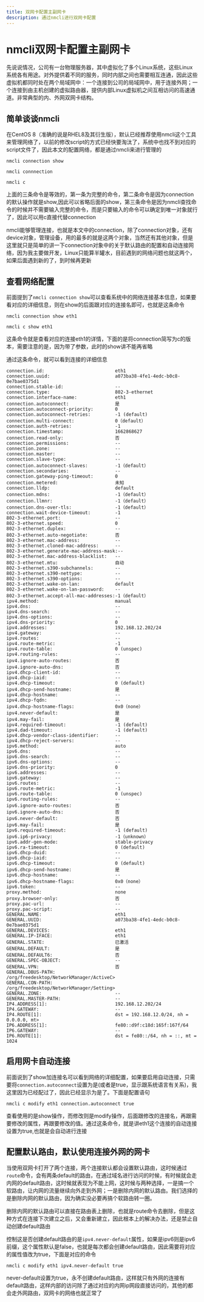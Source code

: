 ```yaml
---
title: 双网卡配置主副网卡
description: 通过nmcli进行双网卡配置
---
```

# nmcli双网卡配置主副网卡

先说说情况，公司有一台物理服务器，其中虚拟化了多个Linux系统，这些Linux系统各有用途。对外提供着不同的服务，同时内部之间也需要相互连通，因此这些虚拟机都同时处在两个局域网中：一个连接到公司的局域网中，用于连接外网；一个连接到由主机创建的虚拟路由器，提供内部Linux虚拟机之间互相访问的高速通道。非常典型的内、外网双网卡结构。

## 简单谈谈nmcli

在CentOS 8（准确的说是RHEL8及其衍生版），默认已经推荐使用nmcli这个工具来管理网络了，以前的修改script的方式已经快要淘汰了，系统中也找不到对应的script文件了，因此本文的配置网络，都是通过nmcli来进行管理的

```shell
nmcli connection show

nmcli connnection

nmcli c
```
上面的三条命令是等效的，第一条为完整的命令，第二条命令是因为connection的默认操作就是show,因此可以省略后面的show，第三条命令是因为nmcli查找命令的时候并不需要输入完整的命令，而是只要输入的命令可以确定到唯一对象就行了，因此可以用c直接代替connection

nmcli能够管理连接，也就是本文中的connection，除了connection对象，还有device对象，管理设备，用的最多的就是这两个对象，当然还有其他对象，但是这里就只是简单的讲一下connection对象中的关于默认路由的配置和自动连接网络，因为我主要做开发，Linux只能算半罐水，目前遇到的网络问题也就这两个，如果后面遇到新的了，到时候再更新

## 查看网络配置

前面提到了`nmcli connection show`可以查看系统中的网络连接基本信息，如果要看对应的详细信息，则在show的后面跟对应的连接名即可，也就是这条命令
```shell
nmcli connection show eth1

nmcli c show eth1
```
这条命令就是查看对应的连接eth1的详情，下面的是将connection简写为c的版本，需要注意的是，因为带了参数，此时的show讲不能再省略

通过这条命令，就可以看到连接的详细信息
```shell
connection.id:                          eth1
connection.uuid:                        a073ba38-4fe1-4edc-b0c8-0e7bae0375d1
connection.stable-id:                   --
connection.type:                        802-3-ethernet
connection.interface-name:              eth1
connection.autoconnect:                 是
connection.autoconnect-priority:        0
connection.autoconnect-retries:         -1 (default)
connection.multi-connect:               0（default）
connection.auth-retries:                -1
connection.timestamp:                   1662868627
connection.read-only:                   否
connection.permissions:                 --
connection.zone:                        --
connection.master:                      --
connection.slave-type:                  --
connection.autoconnect-slaves:          -1（default）
connection.secondaries:                 --
connection.gateway-ping-timeout:        0
connection.metered:                     未知
connection.lldp:                        default
connection.mdns:                        -1（default）
connection.llmnr:                       -1（default）
connection.dns-over-tls:                -1（default）
connection.wait-device-timeout:         -1
802-3-ethernet.port:                    --
802-3-ethernet.speed:                   0
802-3-ethernet.duplex:                  --
802-3-ethernet.auto-negotiate:          否
802-3-ethernet.mac-address:             --
802-3-ethernet.cloned-mac-address:      --
802-3-ethernet.generate-mac-address-mask:--
802-3-ethernet.mac-address-blacklist:   --
802-3-ethernet.mtu:                     自动
802-3-ethernet.s390-subchannels:        --
802-3-ethernet.s390-nettype:            --
802-3-ethernet.s390-options:            --
802-3-ethernet.wake-on-lan:             default
802-3-ethernet.wake-on-lan-password:    --
802-3-ethernet.accept-all-mac-addresses:-1（default）
ipv4.method:                            manual
ipv4.dns:                               --
ipv4.dns-search:                        --
ipv4.dns-options:                       --
ipv4.dns-priority:                      0
ipv4.addresses:                         192.168.12.202/24
ipv4.gateway:                           --
ipv4.routes:                            --
ipv4.route-metric:                      -1
ipv4.route-table:                       0 (unspec)
ipv4.routing-rules:                     --
ipv4.ignore-auto-routes:                否
ipv4.ignore-auto-dns:                   否
ipv4.dhcp-client-id:                    --
ipv4.dhcp-iaid:                         --
ipv4.dhcp-timeout:                      0 (default)
ipv4.dhcp-send-hostname:                是
ipv4.dhcp-hostname:                     --
ipv4.dhcp-fqdn:                         --
ipv4.dhcp-hostname-flags:               0x0（none）
ipv4.never-default:                     是
ipv4.may-fail:                          是
ipv4.required-timeout:                  -1 (default)
ipv4.dad-timeout:                       -1 (default)
ipv4.dhcp-vendor-class-identifier:      --
ipv4.dhcp-reject-servers:               --
ipv6.method:                            auto
ipv6.dns:                               --
ipv6.dns-search:                        --
ipv6.dns-options:                       --
ipv6.dns-priority:                      0
ipv6.addresses:                         --
ipv6.gateway:                           --
ipv6.routes:                            --
ipv6.route-metric:                      -1
ipv6.route-table:                       0 (unspec)
ipv6.routing-rules:                     --
ipv6.ignore-auto-routes:                否
ipv6.ignore-auto-dns:                   否
ipv6.never-default:                     否
ipv6.may-fail:                          是
ipv6.required-timeout:                  -1 (default)
ipv6.ip6-privacy:                       -1（unknown）
ipv6.addr-gen-mode:                     stable-privacy
ipv6.ra-timeout:                        0 (default)
ipv6.dhcp-duid:                         --
ipv6.dhcp-iaid:                         --
ipv6.dhcp-timeout:                      0 (default)
ipv6.dhcp-send-hostname:                是
ipv6.dhcp-hostname:                     --
ipv6.dhcp-hostname-flags:               0x0（none）
ipv6.token:                             --
proxy.method:                           none
proxy.browser-only:                     否
proxy.pac-url:                          --
proxy.pac-script:                       --
GENERAL.NAME:                           eth1
GENERAL.UUID:                           a073ba38-4fe1-4edc-b0c8-0e7bae0375d1
GENERAL.DEVICES:                        eth1
GENERAL.IP-IFACE:                       eth1
GENERAL.STATE:                          已激活
GENERAL.DEFAULT:                        是
GENERAL.DEFAULT6:                       否
GENERAL.SPEC-OBJECT:                    --
GENERAL.VPN:                            否
GENERAL.DBUS-PATH:                      /org/freedesktop/NetworkManager/ActiveC>
GENERAL.CON-PATH:                       /org/freedesktop/NetworkManager/Setting>
GENERAL.ZONE:                           --
GENERAL.MASTER-PATH:                    --
IP4.ADDRESS[1]:                         192.168.12.202/24
IP4.GATEWAY:                            --
IP4.ROUTE[1]:                           dst = 192.168.12.0/24, nh = 0.0.0.0, mt>
IP6.ADDRESS[1]:                         fe80::d9f:c18d:165f:167f/64
IP6.GATEWAY:                            --
IP6.ROUTE[1]:                           dst = fe80::/64, nh = ::, mt = 1024
```

## 启用网卡自动连接

前面说到了show加连接名可以看到网络的详细配置，如果要启用自动连接，只需要将`connection.autoconnect`设置为是(或者是true，显示跟系统语言有关系)，我这里因为已经配过了，因此已经显示为是了。下面是配置语句
```
nmcli c modify eth1 connection.autoconnect true
```
查看使用的是show操作，而修改则是modify操作，后面跟修改的连接名，再跟需要修改的属性，再跟要修改的值。通过这条命令，就是讲eth1这个连接的自动连接设置为true,也就是会自动进行连接

## 配置默认路由，默认使用连接外网的网卡

当使用双网卡打开了两个连接，两个连接默认都会设置默认路由，这时候通过`route`命令，会有两条default的路由，在通过域名进行访问的时候，有时候就会走内网的default路由，这时候就表现为不能上网，这时候与两种选择，一是搞一个软路由，让内网的流量继续向外走到外网；一是删除内网的默认路由。我们选择的是删除内网的默认路由，因为确实没必要再搞个软路由转一圈。

删除内网的默认路由可以直接在路由表上删除，也就是route命令去删除，但是这种方式在连接下次建立之后，又会重新建立，因此根本上的解决办法，还是禁止自动创建default路由

控制这是否创建default路由的是`ipv4.never-default`属性，如果是ipv6则是ipv6前缀，这个属性默认是false，也就是每次都会创建default路由，因此需要将对应的属性值改为true，下面是对应的命令
```shell
nmcli c modify eth1 ipv4.never-default true
```
never-default设置为true，永不创建default路由，这样就只有外网的连接有default路由，这样内部的访问除了通过对应的内网ip网段直接访问的，其他的都会走外网路由，双网卡的网络也就正常了